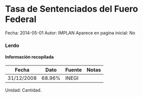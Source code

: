 Tasa de Sentenciados del Fuero Federal
=====

Fecha: 2014-05-01
Autor: IMPLAN
Aparece en pagina inicial: No

### Lerdo

<!-- break -->

#### Información recopilada

<table class="table table-hover table-bordered matriz">
  <thead>
    <tr><th>Fecha</th><th>Dato</th><th>Fuente</th><th>Notas</th></tr>
  </thead>
  <tbody>
    <tr><td class="centrado">31/12/2008</td><td class="derecha">68.96%</td><td>INEGI</td><td></td></tr>
  </tbody>
</table>

Unidad: Cantidad.
